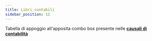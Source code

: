 ```yaml
---
title: Libri contabili
sidebar_position: 12
---
```


Tabella di appoggio all'apposita combo box presente nelle [**causali di contabilità**](/docs/configurations/tables/finance/ledger-records-templates/insert-ledger-records-templates)